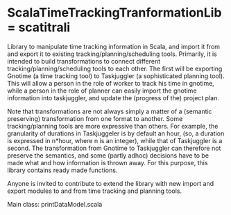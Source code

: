 ScalaTimeTrackingTranformationLib = scatitrali
============

Library to manipulate time tracking information in Scala, and import it from and export it to existing tracking/planning/scheduling tools.
Primarily, it is intended to build transformations to connect different tracking/planning/scheduling tools to each other.
The first will be exporting Gnotime (a time tracking tool) to Taskjuggler (a sophisticated planning tool). This will allow a person in the role of worker
to track his time in gnotime, while a person in the role of planner can easily import the gnotime information into taskjuggler, and update the (progress of the) project plan.

Note that transformations are not always simply a matter of a (semantic preserving) transformation from one format to another. Some tracking/planning tools are more expressive than others. For example, the granularity of durations in Taskjuggeler is by default an hour,
(so, a duration is expressed in n*hour, where n is an integer), while that of Taskjuggler is a second. The transformation from Gnotime to Taskjuggler can therefore not preserve the semantics, and some (partly adhoc) decisions have to be made  what and how information is thrown away. For this purpose, this library contains ready made functions.

Anyone is invited to contribute to extend the library with new import and export modules to and from time tracking and planning tools.

Main class: printDataModel.scala 
